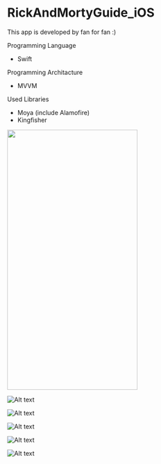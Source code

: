 # RickAndMortyGuide_iOS
This app is developed by fan for fan :)


Programming Language
- Swift

Programming Architacture
- MVVM

Used Libraries
- Moya (include Alamofire)
- Kingfisher

<img
  src="https://github.com/burakekmen/RickAndMortyGuide_iOS/blob/main/ScreenShots/CharactersPage.png"
  alt=""
  title="Characters Page"
   width="300" height="600"
  style="display: inline-block; margin: 0 auto;">
  
![Alt text](https://github.com/burakekmen/RickAndMortyGuide_iOS/blob/main/ScreenShots/CharactersPage.png)

![Alt text](https://github.com/burakekmen/RickAndMortyGuide_iOS/blob/main/ScreenShots/CharacterDetailPage.png)

![Alt text](https://github.com/burakekmen/RickAndMortyGuide_iOS/blob/main/ScreenShots/FavoritePage.png)

![Alt text](https://github.com/burakekmen/RickAndMortyGuide_iOS/blob/main/ScreenShots/EpisodesPage.png)

![Alt text](https://github.com/burakekmen/RickAndMortyGuide_iOS/blob/main/ScreenShots/EpisodeDetailPage.png)
